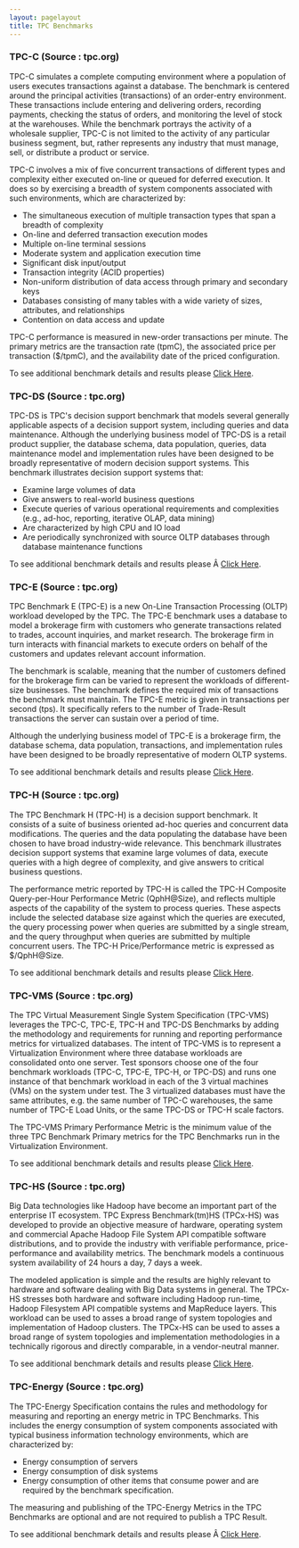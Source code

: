 ```yaml
---
layout: pagelayout
title: TPC Benchmarks
---
```


### TPC-C (Source : tpc.org) 

TPC-C simulates a complete computing environment where a population of users executes transactions against a database. The benchmark is centered around the principal activities (transactions) of an order-entry environment. These transactions include entering and delivering orders, recording payments, checking the status of orders, and monitoring the level of stock at the warehouses. While the benchmark portrays the activity of a wholesale supplier, TPC-C is not limited to the activity of any particular business segment, but, rather represents any industry that must manage, sell, or distribute a product or service.

TPC-C involves a mix of five concurrent transactions of different types and complexity either executed on-line or queued for deferred execution. It does so by exercising a breadth of system components associated with such environments, which are characterized by:

<ul class="squareblk">
  <li>
    The simultaneous execution of multiple transaction types that span a breadth of complexity
  </li>
  <li>
    On-line and deferred transaction execution modes
  </li>
  <li>
    Multiple on-line terminal sessions</li>
  <li>
    Moderate system and application execution time
  </li>
  <li>
    Significant disk input/output
  </li>
  <li>
    Transaction integrity (ACID properties)
  </li>
  <li>
    Non-uniform distribution of data access through primary and secondary keys
  </li>
  <li>
    Databases consisting of many tables with a wide variety of sizes, attributes, and relationships
  </li>
  <li>
    Contention on data access and update
  </li>
</ul>

TPC-C performance is measured in new-order transactions per minute. The primary metrics are the transaction rate (tpmC), the associated price per transaction ($/tpmC), and the availability date of the priced configuration.

To see additional benchmark details and results please <a href="http://www.tpc.org/tpcc/results/tpcc_results.asp?orderby=hardware" target="_blank">Click Here</a>.

### TPC-DS (Source : tpc.org)  

TPC-DS is TPC's decision support benchmark that models several generally applicable aspects of a decision support system, including queries and data maintenance. Although the underlying business model of TPC-DS is a retail product supplier, the database schema, data population, queries, data maintenance model and implementation rules have been designed to be broadly representative of modern decision support systems. This benchmark illustrates decision support systems that:

<ul class="BodyText">
  <li>
    Examine large volumes of data
  </li>
  <li>
    Give answers to real-world business questions
  </li>
  <li>
    Execute queries of various operational requirements and complexities (e.g., ad-hoc, reporting, iterative OLAP, data mining)
  </li>
  <li>
    Are characterized by high CPU and IO load
  </li>
  <li>
    Are periodically synchronized with source OLTP databases through database maintenance functions
  </li>
</ul>

To see additional benchmark details and results please Â <a href="http://www.tpc.org/tpcds/default.asp" target="_blank">Click Here</a>.

### TPC-E (Source : tpc.org)

TPC Benchmark E (TPC-E) is a new On-Line Transaction Processing (OLTP) workload developed by the TPC. The TPC-E benchmark uses a database to model a brokerage firm with customers who generate transactions related to trades, account inquiries, and market research. The brokerage firm in turn interacts with financial markets to execute orders on behalf of the customers and updates relevant account information.

The benchmark is scalable, meaning that the number of customers defined for the brokerage firm can be varied to represent the workloads of different-size businesses. The benchmark defines the required mix of transactions the benchmark must maintain. The TPC-E metric is given in transactions per second (tps). It specifically refers to the number of Trade-Result transactions the server can sustain over a period of time.

Although the underlying business model of TPC-E is a brokerage firm, the database schema, data population, transactions, and implementation rules have been designed to be broadly representative of modern OLTP systems.

To see additional benchmark details and results please <a href="http://www.tpc.org/tpce/results/tpce_results.asp" target="_blank">Click Here</a>.

### TPC-H (Source : tpc.org) 

The TPC Benchmark H (TPC-H) is a decision support benchmark. It consists of a suite of business oriented ad-hoc queries and concurrent data modifications. The queries and the data populating the database have been chosen to have broad industry-wide relevance. This benchmark illustrates decision support systems that examine large volumes of data, execute queries with a high degree of complexity, and give answers to critical business questions.

The performance metric reported by TPC-H is called the TPC-H Composite Query-per-Hour Performance Metric (QphH@Size), and reflects multiple aspects of the capability of the system to process queries. These aspects include the selected database size against which the queries are executed, the query processing power when queries are submitted by a single stream, and the query throughput when queries are submitted by multiple concurrent users. The TPC-H Price/Performance metric is expressed as $/QphH@Size.

To see additional benchmark details and results please <a href="http://www.tpc.org/tpch/results/tpch_results.asp?orderby=hardware" target="_blank">Click Here</a>.

### TPC-VMS (Source : tpc.org)

The TPC Virtual Measurement Single System Specification (TPC-VMS) leverages the TPC-C, TPC-E, TPC-H and TPC-DS Benchmarks by adding the methodology and requirements for running and reporting performance metrics for virtualized databases. The intent of TPC-VMS is to represent a Virtualization Environment where three database workloads are consolidated onto one server. Test sponsors choose one of the four benchmark workloads (TPC-C, TPC-E, TPC-H, or TPC-DS) and runs one instance of that benchmark workload in each of the 3 virtual machines (VMs) on the system under test. The 3 virtualized databases must have the same attributes, e.g. the same number of TPC-C warehouses, the same number of TPC-E Load Units, or the same TPC-DS or TPC-H scale factors.

The TPC-VMS Primary Performance Metric is the minimum value of the three TPC Benchmark Primary metrics for the TPC Benchmarks run in the Virtualization Environment.

To see additional benchmark details and results please <a href="http://www.tpc.org/tpcvms/default.asp" target="_blank">Click Here</a>.

### TPC-HS (Source : tpc.org) 

Big Data technologies like Hadoop have become an important part of the enterprise IT ecosystem. TPC Express Benchmark(tm)HS (TPCx-HS) was developed to provide an objective measure of hardware, operating system and commercial Apache Hadoop File System API compatible software distributions, and to provide the industry with verifiable performance, price-performance and availability metrics. The benchmark models a continuous system availability of 24 hours a day, 7 days a week.

The modeled application is simple and the results are highly relevant to hardware and software dealing with Big Data systems in general. The TPCx-HS stresses both hardware and software including Hadoop run-time, Hadoop Filesystem API compatible systems and MapReduce layers. This workload can be used to asses a broad range of system topologies and implementation of Hadoop clusters. The TPCx-HS can be used to asses a broad range of system topologies and implementation methodologies in a technically rigorous and directly comparable, in a vendor-neutral manner.

To see additional benchmark details and results please <a href="http://www.tpc.org/tpcx-hs/results/tpcxhs_results.asp" target="_blank">Click Here</a>.

### TPC-Energy (Source : tpc.org)

The TPC-Energy Specification contains the rules and methodology for measuring and reporting an energy metric in TPC Benchmarks. This includes the energy consumption of system components associated with typical business information technology environments, which are characterized by:

  * Energy consumption of servers
  * Energy consumption of disk systems
  * Energy consumption of other items that consume power and are required by the benchmark specification.

The measuring and publishing of the TPC-Energy Metrics in the TPC Benchmarks are optional and are not required to publish a TPC Result.

To see additional benchmark details and results please Â <a href="http://www.tpc.org/tpc_energy/default.asp" target="_blank">Click Here</a>.

